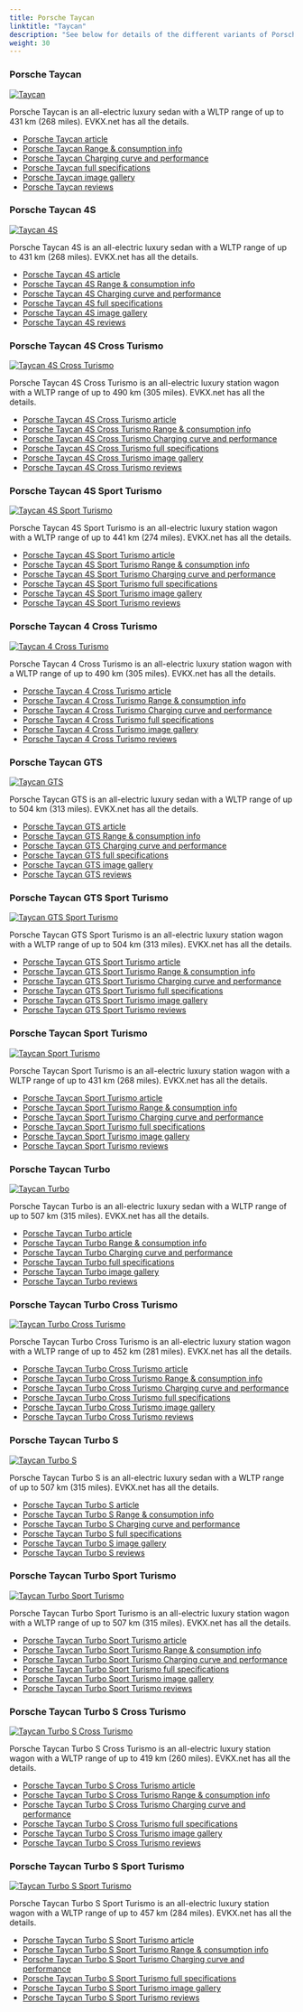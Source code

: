 ```yaml
---
title: Porsche Taycan
linktitle: "Taycan"
description: "See below for details of the different variants of Porsche Taycan"
weight: 30
---
```

### Porsche Taycan

<a href="taycan/"><img src="https://media.evkx.net/multimedia/models/porsche/taycan/taycan/main_1_st.jpg" class="img-fluid" alt="Taycan" ></a>

Porsche Taycan is an all-electric luxury sedan with a WLTP range of up to 431 km (268 miles). EVKX.net has all the details. 

- [Porsche Taycan article](taycan/)
- [Porsche Taycan Range & consumption info](taycan/rangeandconsumption)
- [Porsche Taycan Charging curve and performance](taycan/chargingcurve)
- [Porsche Taycan full specifications](taycan/specifications)
- [Porsche Taycan image gallery](taycan/gallery)
- [Porsche Taycan reviews](taycan/reviews)

### Porsche Taycan 4S

<a href="taycan_4s/"><img src="https://media.evkx.net/multimedia/models/porsche/taycan/taycan_4s/main_1_st.jpg" class="img-fluid" alt="Taycan 4S" ></a>

Porsche Taycan 4S is an all-electric luxury sedan with a WLTP range of up to 431 km (268 miles). EVKX.net has all the details. 

- [Porsche Taycan 4S article](taycan_4s/)
- [Porsche Taycan 4S Range & consumption info](taycan_4s/rangeandconsumption)
- [Porsche Taycan 4S Charging curve and performance](taycan_4s/chargingcurve)
- [Porsche Taycan 4S full specifications](taycan_4s/specifications)
- [Porsche Taycan 4S image gallery](taycan_4s/gallery)
- [Porsche Taycan 4S reviews](taycan_4s/reviews)

### Porsche Taycan 4S Cross Turismo

<a href="taycan_4s_cross_turismo/"><img src="https://media.evkx.net/multimedia/models/porsche/taycan/taycan_4s_cross_turismo/main_1_st.jpg" class="img-fluid" alt="Taycan 4S Cross Turismo" ></a>

Porsche Taycan 4S Cross Turismo is an all-electric luxury station wagon with a WLTP range of up to 490 km (305 miles). EVKX.net has all the details. 

- [Porsche Taycan 4S Cross Turismo article](taycan_4s_cross_turismo/)
- [Porsche Taycan 4S Cross Turismo Range & consumption info](taycan_4s_cross_turismo/rangeandconsumption)
- [Porsche Taycan 4S Cross Turismo Charging curve and performance](taycan_4s_cross_turismo/chargingcurve)
- [Porsche Taycan 4S Cross Turismo full specifications](taycan_4s_cross_turismo/specifications)
- [Porsche Taycan 4S Cross Turismo image gallery](taycan_4s_cross_turismo/gallery)
- [Porsche Taycan 4S Cross Turismo reviews](taycan_4s_cross_turismo/reviews)

### Porsche Taycan 4S Sport Turismo

<a href="taycan_4s_sport_turismo/"><img src="https://media.evkx.net/multimedia/models/porsche/taycan/taycan_4s_sport_turismo/main_1_st.jpg" class="img-fluid" alt="Taycan 4S Sport Turismo" ></a>

Porsche Taycan 4S Sport Turismo is an all-electric luxury station wagon with a WLTP range of up to 441 km (274 miles). EVKX.net has all the details. 

- [Porsche Taycan 4S Sport Turismo article](taycan_4s_sport_turismo/)
- [Porsche Taycan 4S Sport Turismo Range & consumption info](taycan_4s_sport_turismo/rangeandconsumption)
- [Porsche Taycan 4S Sport Turismo Charging curve and performance](taycan_4s_sport_turismo/chargingcurve)
- [Porsche Taycan 4S Sport Turismo full specifications](taycan_4s_sport_turismo/specifications)
- [Porsche Taycan 4S Sport Turismo image gallery](taycan_4s_sport_turismo/gallery)
- [Porsche Taycan 4S Sport Turismo reviews](taycan_4s_sport_turismo/reviews)

### Porsche Taycan 4 Cross Turismo

<a href="taycan_4_cross_turismo/"><img src="https://media.evkx.net/multimedia/models/porsche/taycan/taycan_4_cross_turismo/main_1_st.jpg" class="img-fluid" alt="Taycan 4 Cross Turismo" ></a>

Porsche Taycan 4 Cross Turismo is an all-electric luxury station wagon with a WLTP range of up to 490 km (305 miles). EVKX.net has all the details. 

- [Porsche Taycan 4 Cross Turismo article](taycan_4_cross_turismo/)
- [Porsche Taycan 4 Cross Turismo Range & consumption info](taycan_4_cross_turismo/rangeandconsumption)
- [Porsche Taycan 4 Cross Turismo Charging curve and performance](taycan_4_cross_turismo/chargingcurve)
- [Porsche Taycan 4 Cross Turismo full specifications](taycan_4_cross_turismo/specifications)
- [Porsche Taycan 4 Cross Turismo image gallery](taycan_4_cross_turismo/gallery)
- [Porsche Taycan 4 Cross Turismo reviews](taycan_4_cross_turismo/reviews)

### Porsche Taycan GTS

<a href="taycan_gts/"><img src="https://media.evkx.net/multimedia/models/porsche/taycan/taycan_gts/main_1_st.jpg" class="img-fluid" alt="Taycan GTS" ></a>

Porsche Taycan GTS is an all-electric luxury sedan with a WLTP range of up to 504 km (313 miles). EVKX.net has all the details. 

- [Porsche Taycan GTS article](taycan_gts/)
- [Porsche Taycan GTS Range & consumption info](taycan_gts/rangeandconsumption)
- [Porsche Taycan GTS Charging curve and performance](taycan_gts/chargingcurve)
- [Porsche Taycan GTS full specifications](taycan_gts/specifications)
- [Porsche Taycan GTS image gallery](taycan_gts/gallery)
- [Porsche Taycan GTS reviews](taycan_gts/reviews)

### Porsche Taycan GTS Sport Turismo

<a href="taycan_gts_sport_turismo/"><img src="https://media.evkx.net/multimedia/models/porsche/taycan/taycan_gts_sport_turismo/main_1_st.jpg" class="img-fluid" alt="Taycan GTS Sport Turismo" ></a>

Porsche Taycan GTS Sport Turismo is an all-electric luxury station wagon with a WLTP range of up to 504 km (313 miles). EVKX.net has all the details. 

- [Porsche Taycan GTS Sport Turismo article](taycan_gts_sport_turismo/)
- [Porsche Taycan GTS Sport Turismo Range & consumption info](taycan_gts_sport_turismo/rangeandconsumption)
- [Porsche Taycan GTS Sport Turismo Charging curve and performance](taycan_gts_sport_turismo/chargingcurve)
- [Porsche Taycan GTS Sport Turismo full specifications](taycan_gts_sport_turismo/specifications)
- [Porsche Taycan GTS Sport Turismo image gallery](taycan_gts_sport_turismo/gallery)
- [Porsche Taycan GTS Sport Turismo reviews](taycan_gts_sport_turismo/reviews)

### Porsche Taycan Sport Turismo

<a href="taycan_sport_turismo/"><img src="https://media.evkx.net/multimedia/models/porsche/taycan/taycan_sport_turismo/main_1_st.jpg" class="img-fluid" alt="Taycan Sport Turismo" ></a>

Porsche Taycan Sport Turismo is an all-electric luxury station wagon with a WLTP range of up to 431 km (268 miles). EVKX.net has all the details. 

- [Porsche Taycan Sport Turismo article](taycan_sport_turismo/)
- [Porsche Taycan Sport Turismo Range & consumption info](taycan_sport_turismo/rangeandconsumption)
- [Porsche Taycan Sport Turismo Charging curve and performance](taycan_sport_turismo/chargingcurve)
- [Porsche Taycan Sport Turismo full specifications](taycan_sport_turismo/specifications)
- [Porsche Taycan Sport Turismo image gallery](taycan_sport_turismo/gallery)
- [Porsche Taycan Sport Turismo reviews](taycan_sport_turismo/reviews)

### Porsche Taycan Turbo

<a href="taycan_turbo/"><img src="https://media.evkx.net/multimedia/models/porsche/taycan/taycan_turbo/main_1_st.jpg" class="img-fluid" alt="Taycan Turbo" ></a>

Porsche Taycan Turbo is an all-electric luxury sedan with a WLTP range of up to 507 km (315 miles). EVKX.net has all the details. 

- [Porsche Taycan Turbo article](taycan_turbo/)
- [Porsche Taycan Turbo Range & consumption info](taycan_turbo/rangeandconsumption)
- [Porsche Taycan Turbo Charging curve and performance](taycan_turbo/chargingcurve)
- [Porsche Taycan Turbo full specifications](taycan_turbo/specifications)
- [Porsche Taycan Turbo image gallery](taycan_turbo/gallery)
- [Porsche Taycan Turbo reviews](taycan_turbo/reviews)

### Porsche Taycan Turbo Cross Turismo

<a href="taycan_turbo_cross_turismo/"><img src="https://media.evkx.net/multimedia/models/porsche/taycan/taycan_turbo_cross_turismo/main_1_st.jpg" class="img-fluid" alt="Taycan Turbo Cross Turismo" ></a>

Porsche Taycan Turbo Cross Turismo is an all-electric luxury station wagon with a WLTP range of up to 452 km (281 miles). EVKX.net has all the details. 

- [Porsche Taycan Turbo Cross Turismo article](taycan_turbo_cross_turismo/)
- [Porsche Taycan Turbo Cross Turismo Range & consumption info](taycan_turbo_cross_turismo/rangeandconsumption)
- [Porsche Taycan Turbo Cross Turismo Charging curve and performance](taycan_turbo_cross_turismo/chargingcurve)
- [Porsche Taycan Turbo Cross Turismo full specifications](taycan_turbo_cross_turismo/specifications)
- [Porsche Taycan Turbo Cross Turismo image gallery](taycan_turbo_cross_turismo/gallery)
- [Porsche Taycan Turbo Cross Turismo reviews](taycan_turbo_cross_turismo/reviews)

### Porsche Taycan Turbo S

<a href="taycan_turbo_s/"><img src="https://media.evkx.net/multimedia/models/porsche/taycan/taycan_turbo_s/main_1_st.jpg" class="img-fluid" alt="Taycan Turbo S" ></a>

Porsche Taycan Turbo S is an all-electric luxury sedan with a WLTP range of up to 507 km (315 miles). EVKX.net has all the details. 

- [Porsche Taycan Turbo S article](taycan_turbo_s/)
- [Porsche Taycan Turbo S Range & consumption info](taycan_turbo_s/rangeandconsumption)
- [Porsche Taycan Turbo S Charging curve and performance](taycan_turbo_s/chargingcurve)
- [Porsche Taycan Turbo S full specifications](taycan_turbo_s/specifications)
- [Porsche Taycan Turbo S image gallery](taycan_turbo_s/gallery)
- [Porsche Taycan Turbo S reviews](taycan_turbo_s/reviews)

### Porsche Taycan Turbo Sport Turismo

<a href="taycan_turbo_sport_turismo/"><img src="https://media.evkx.net/multimedia/models/porsche/taycan/taycan_turbo_sport_turismo/main_1_st.jpg" class="img-fluid" alt="Taycan Turbo Sport Turismo" ></a>

Porsche Taycan Turbo Sport Turismo is an all-electric luxury station wagon with a WLTP range of up to 507 km (315 miles). EVKX.net has all the details. 

- [Porsche Taycan Turbo Sport Turismo article](taycan_turbo_sport_turismo/)
- [Porsche Taycan Turbo Sport Turismo Range & consumption info](taycan_turbo_sport_turismo/rangeandconsumption)
- [Porsche Taycan Turbo Sport Turismo Charging curve and performance](taycan_turbo_sport_turismo/chargingcurve)
- [Porsche Taycan Turbo Sport Turismo full specifications](taycan_turbo_sport_turismo/specifications)
- [Porsche Taycan Turbo Sport Turismo image gallery](taycan_turbo_sport_turismo/gallery)
- [Porsche Taycan Turbo Sport Turismo reviews](taycan_turbo_sport_turismo/reviews)

### Porsche Taycan Turbo S Cross Turismo

<a href="taycan_turbo_s_cross_turismo/"><img src="https://media.evkx.net/multimedia/models/porsche/taycan/taycan_turbo_s_cross_turismo/main_1_st.jpg" class="img-fluid" alt="Taycan Turbo S Cross Turismo" ></a>

Porsche Taycan Turbo S Cross Turismo is an all-electric luxury station wagon with a WLTP range of up to 419 km (260 miles). EVKX.net has all the details. 

- [Porsche Taycan Turbo S Cross Turismo article](taycan_turbo_s_cross_turismo/)
- [Porsche Taycan Turbo S Cross Turismo Range & consumption info](taycan_turbo_s_cross_turismo/rangeandconsumption)
- [Porsche Taycan Turbo S Cross Turismo Charging curve and performance](taycan_turbo_s_cross_turismo/chargingcurve)
- [Porsche Taycan Turbo S Cross Turismo full specifications](taycan_turbo_s_cross_turismo/specifications)
- [Porsche Taycan Turbo S Cross Turismo image gallery](taycan_turbo_s_cross_turismo/gallery)
- [Porsche Taycan Turbo S Cross Turismo reviews](taycan_turbo_s_cross_turismo/reviews)

### Porsche Taycan Turbo S Sport Turismo

<a href="taycan_turbo_s_sport_turismo/"><img src="https://media.evkx.net/multimedia/models/porsche/taycan/taycan_turbo_s_sport_turismo/main_1_st.jpg" class="img-fluid" alt="Taycan Turbo S Sport Turismo" ></a>

Porsche Taycan Turbo S Sport Turismo is an all-electric luxury station wagon with a WLTP range of up to 457 km (284 miles). EVKX.net has all the details. 

- [Porsche Taycan Turbo S Sport Turismo article](taycan_turbo_s_sport_turismo/)
- [Porsche Taycan Turbo S Sport Turismo Range & consumption info](taycan_turbo_s_sport_turismo/rangeandconsumption)
- [Porsche Taycan Turbo S Sport Turismo Charging curve and performance](taycan_turbo_s_sport_turismo/chargingcurve)
- [Porsche Taycan Turbo S Sport Turismo full specifications](taycan_turbo_s_sport_turismo/specifications)
- [Porsche Taycan Turbo S Sport Turismo image gallery](taycan_turbo_s_sport_turismo/gallery)
- [Porsche Taycan Turbo S Sport Turismo reviews](taycan_turbo_s_sport_turismo/reviews)

